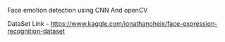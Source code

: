 Face emotion detection using CNN And openCV

DataSet Link - https://www.kaggle.com/jonathanoheix/face-expression-recognition-dataset
